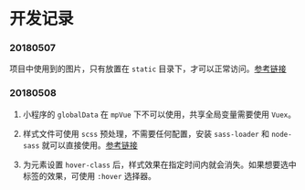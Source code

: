 # 开发记录

### 20180507

项目中使用到的图片，只有放置在 `static` 目录下，才可以正常访问。[参考链接](https://github.com/Meituan-Dianping/mpvue/issues/94)

### 20180508

1. 小程序的 `globalData` 在 `mpVue` 下不可以使用，共享全局变量需要使用 `Vuex`。

2. 样式文件可使用 `scss` 预处理，不需要任何配置，安装 `sass-loader` 和 `node-sass` 就可以直接使用。[参考链接](https://github.com/Meituan-Dianping/mpvue/issues/232)

3. 为元素设置 `hover-class` 后，样式效果在指定时间内就会消失。如果想要选中标签的效果，可使用 `:hover` 选择器。
